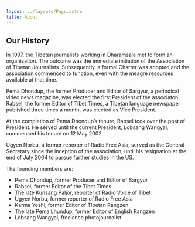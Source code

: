 ```yaml
---
layout: ../layouts/Page.astro
title: About
---
```


##  Our History

In 1997, the Tibetan journalists working in Dharamsala met to form an organisation. The outcome was the immediate initiation of the Association of Tibetan Journalists. Subsequently, a formal Charter was adopted and the association commenced to function, even with the meagre resources available at that time.

Pema Dhondup, the former Producer and Editor of Sargyur, a periodical video news magazine, was elected the first President of the associaton. Rabsel, the former Editor of Tibet Times, a Tibetan language newspaper published three times a month, was elected as Vice President.

At the completion of Pema Dhondup’s tenure, Rabsel took over the post of President. He served until the current President, Lobsang Wangyal, commenced his tenure on 12 May 2002.

Ugyen Norbu, a former reporter of Radio Free Asia, served as the General Secretary since the inception of the association, until his resignation at the end of July 2004 to pursue further studies in the US.

The founding members are:

*   Pema Dhondup, former Producer and Editor of Sargyur
*   Rabsel, former Editor of the Tibet Times
*   The late Kunsang Paljor, reporter of Radio Voice of Tibet
*   Ugyen Norbu, former reporter of Radio Free Asia
*   Karma Yeshi, former Editor of Tibetan Rangzen
*   The late Pema Lhundup, former Editor of English Rangzen
*   Lobsang Wangyal, freelance photojournalist.